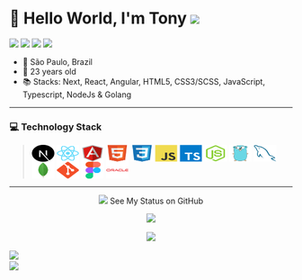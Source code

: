 # 👋 Hello World, I'm Tony <img src="https://github.com/TheDudeThatCode/TheDudeThatCode/blob/master/Assets/Earth.gif" width="36">

<div>
  <a href="https://linktr.ee/antoniogscarvalho" target="_blank"><img src="https://img.shields.io/badge/-LinkTree-%08d474?style=for-the-badge&logo=LinkTree&logoColor=white" target="_blank"></a> 
  <a href="https://instagram.com/antoniogsc" target="_blank"><img src="https://img.shields.io/badge/-Instagram-%23E4405F?style=for-the-badge&logo=instagram&logoColor=white" target="_blank"></a>
  <a href = "mailto:antoniogabrielagsc@gmail.com"><img src="https://img.shields.io/badge/Gmail-D14836?style=for-the-badge&logo=gmail&logoColor=white" target="_blank"></a>
  <a href="https://www.linkedin.com/in/antoniogscarvalho" target="_blank"><img src="https://img.shields.io/badge/-LinkedIn-%230077B5?style=for-the-badge&logo=linkedin&logoColor=white" target="_blank"></a>   
</div>

- 🏡 São Paulo, Brazil
- 🎂 23 years old
- 📚 Stacks: Next, React, Angular, HTML5, CSS3/SCSS, JavaScript, Typescript, NodeJs & Golang

---- 

### 💻 Technology Stack

> <img align="center" alt="Next" height="30" width="40" src="https://raw.githubusercontent.com/devicons/devicon/master/icons/nextjs/nextjs-original.svg">
> <img align="center" alt="React" height="30" width="40" src="https://raw.githubusercontent.com/devicons/devicon/master/icons/react/react-original.svg">
> <img align="center" alt="Angular" height="30" width="40" src="https://raw.githubusercontent.com/devicons/devicon/master/icons/angularjs/angularjs-original.svg">
> <img align="center" alt="HTML" height="30" width="40" src="https://raw.githubusercontent.com/devicons/devicon/master/icons/html5/html5-original.svg">
> <img align="center" alt="CSS" height="30" width="40" src="https://raw.githubusercontent.com/devicons/devicon/master/icons/css3/css3-original.svg">
> <img align="center" alt="Javascript" height="30" width="40" src="https://raw.githubusercontent.com/devicons/devicon/master/icons/javascript/javascript-original.svg">
> <img align="center" alt="Typescript" height="30" width="40" src="https://raw.githubusercontent.com/devicons/devicon/master/icons/typescript/typescript-original.svg">
> <img align="center" alt="NodeJS" height="30" width="40" src="https://raw.githubusercontent.com/devicons/devicon/master/icons/nodejs/nodejs-original.svg">
> <img align="center" alt="GoLang" height="30" width="40" src="https://raw.githubusercontent.com/devicons/devicon/master/icons/go/go-original.svg">
> <img align="center" alt="MySQL" height="30" width="40" src="https://raw.githubusercontent.com/devicons/devicon/master/icons/mysql/mysql-original.svg">
> <img align="center" alt="MongoDB" height="30" width="40" src="https://raw.githubusercontent.com/devicons/devicon/master/icons/mongodb/mongodb-original.svg">
> <img align="center" alt="Git" height="30" width="40" src="https://raw.githubusercontent.com/devicons/devicon/master/icons/git/git-original.svg">
> <img align="center" alt="Figma" height="30" width="40" src="https://raw.githubusercontent.com/devicons/devicon/master/icons/figma/figma-original.svg">
> <img align="center" alt="Oracle" height="30" width="40" src="https://raw.githubusercontent.com/devicons/devicon/master/icons/oracle/oracle-original.svg">

----
<p align="center">
  <img src="https://media.giphy.com/media/VgCDAzcKvsR6OM0uWg/giphy.gif" width="50"> See My Status on GitHub
</p>
<div>
  <a href="https://github.com/AntonioGSC">
  <p align="center">
    <img height="500em" src="https://github-readme-stats.vercel.app/api/top-langs/?username=antoniogsc&layout=donut-vertical&langs_count=10&theme=transparent"/><br>
  </p>
  <p align="center">
<!--   <img height="200em" src="https://github-readme-stats.vercel.app/api?username=antoniogsc&show_icons=true&theme=tokyonight&count_private=true"/>  -->
    <img height="200em" src="https://github-readme-stats.vercel.app/api?username=antoniogsc&show_icons=true&theme=transparent&include_all_commits=true&count_private=true&hide=contribs"/> 
  </p>
</div>
  
<div>
  <a href="https://github.com/AntonioGSC">
  <img height="500em" src="https://github-readme-stats.vercel.app/api/top-langs/?username=antoniogsc&layout=donut-vertical&langs_count=10&theme=transparent"/><br>
  <img height="180em" src="https://github-readme-stats.vercel.app/api?username=antoniogsc&show_icons=true&theme=transparent&include_all_commits=true&count_private=true&hide=contribs"/> 
</div>

